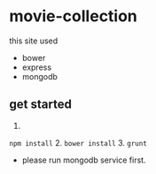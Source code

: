 # movie-collection
this site used
- bower
- express
- mongodb

## get started
1.
`npm install`
2.
`bower install`
3.
`grunt`

* please run mongodb service first.
